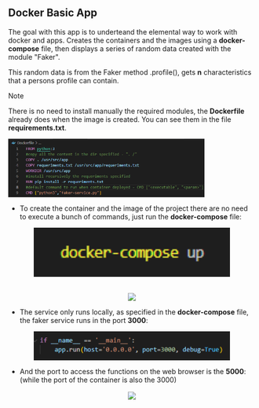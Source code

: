 ## Docker Basic App
The goal with this app is to underteand the elemental way to work with docker and apps. Creates the containers and the images using a **docker-compose** file, then displays a series of random data created with the module "Faker". <br>

This random data is from the Faker method .profile(), gets **n** characteristics that a persons profile can contain.

> [!NOTE]
> There is no need to install manually the required modules, the **Dockerfile** already does when the image is created. You can see them in the file **requirements.txt**.
> <p align="center" style="margin-bottom: 0px !important;">
  <img width="400"  src="images/dockerfile.png" align="center">
  </p>

+ To create the container and the image of the project there are no need to execute a bunch of commands, just run the **docker-compose** file:
<p align="center" style="margin-bottom: 0px !important;">
  <img width="400"  src="images/command1.png" align="center">
</p>
<br>
<p align="center" style="margin-bottom: 0px !important;">
  <img width="400"  src="images/docker-compose.png" align="center">
</p>

+ The service only runs locally, as specified in the **docker-compose** file, the faker service runs in the port **3000**:
<p align="center" style="margin-bottom: 0px !important;">
  <img width="400"  src="images/port_faker.png" align="center">
</p>

+ And the port to access the functions on the web browser is the **5000**:  (while the port of the container is also the 3000)
<p align="center" style="margin-bottom: 0px !important;">
  <img width="400"  src="images/port_web.png" align="center">
</p>
